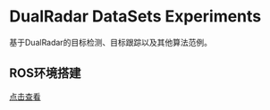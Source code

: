 # DualRadar DataSets Experiments

基于DualRadar的目标检测、目标跟踪以及其他算法范例。

## ROS环境搭建
[点击查看](./doc/ros_build.md)

